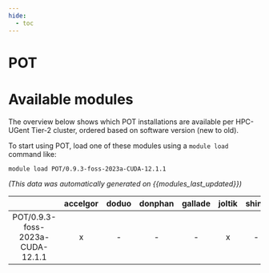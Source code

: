 ```yaml
---
hide:
  - toc
---
```


POT
===

# Available modules


The overview below shows which POT installations are available per HPC-UGent Tier-2 cluster, ordered based on software version (new to old).

To start using POT, load one of these modules using a `module load` command like:

```shell
module load POT/0.9.3-foss-2023a-CUDA-12.1.1
```

*(This data was automatically generated on {{modules_last_updated}})*  

| |accelgor|doduo|donphan|gallade|joltik|shinx|
| :---: | :---: | :---: | :---: | :---: | :---: | :---: |
|POT/0.9.3-foss-2023a-CUDA-12.1.1|x|-|-|-|x|-|
